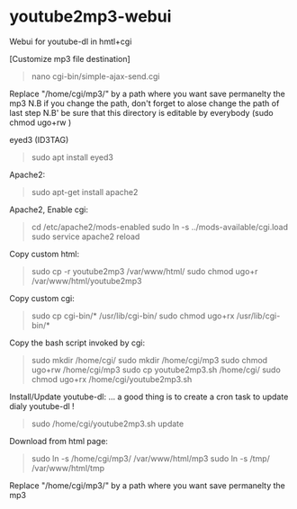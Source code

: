 # youtube2mp3-webui
Webui for youtube-dl in hmtl+cgi

[Customize mp3 file destination]
> nano cgi-bin/simple-ajax-send.cgi

Replace "/home/cgi/mp3/" by a path where you want save permanelty the mp3
N.B if you change the path, don't forget to alose change the path of last step 
N.B' be sure that this directory is editable by everybody (sudo chmod ugo+rw <directory>)

eyed3 (ID3TAG)
> sudo apt install eyed3

Apache2:
> sudo apt-get install apache2

Apache2, Enable cgi:
> cd /etc/apache2/mods-enabled
> sudo ln -s ../mods-available/cgi.load
> sudo service apache2 reload

Copy custom html:
> sudo cp -r youtube2mp3 /var/www/html/
> sudo chmod ugo+r /var/www/html/youtube2mp3

Copy custom cgi:
> sudo cp cgi-bin/* /usr/lib/cgi-bin/
> sudo chmod ugo+rx /usr/lib/cgi-bin/*

Copy the bash script invoked by cgi:
> sudo mkdir /home/cgi/
> sudo mkdir /home/cgi/mp3
> sudo chmod ugo+rw /home/cgi/mp3
> sudo cp youtube2mp3.sh /home/cgi/
> sudo chmod ugo+rx /home/cgi/youtube2mp3.sh

Install/Update youtube-dl: ... a good thing is to create a cron task to update dialy youtube-dl !
> sudo /home/cgi/youtube2mp3.sh update

Download from html page:
> sudo ln -s /home/cgi/mp3/ /var/www/html/mp3
> sudo ln -s /tmp/ /var/www/html/tmp

Replace "/home/cgi/mp3/" by a path where you want save permanelty the mp3
